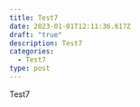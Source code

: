 ```yaml
---
title: Test7
date: 2023-01-01T12:11:36.617Z
draft: "true"
description: Test7
categories:
  - Test7
type: post
---
```

Test7